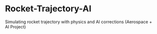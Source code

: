# Rocket-Trajectory-AI
Simulating rocket trajectory with physics and AI corrections (Aerospace + AI Project)
